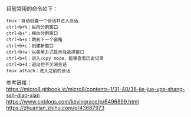 目前常用的命令如下：  
```
tmux：自动创建一个会话并进入会话  
ctrl+b+%：纵向分割窗口  
ctrl+b+"：横向分割窗口  
ctrl+b+o：跳到下一个窗格  
ctrl+b+c：创建新窗口  
ctrl+b+w：以菜单方式显示及选择窗口  
ctrl+b+[：进入copy mode，能够查看历史记录  
ctrl+b+d：退出但不关闭会话  
tmux attach：进入之前的会话  
```
参考链接：  
https://micro8.gitbook.io/micro8/contents-1/31-40/36-jie-jue-vps-shang-ssh-diao-xian  
https://www.cnblogs.com/kevingrace/p/6496899.html  
https://zhuanlan.zhihu.com/p/43687973  
